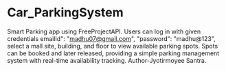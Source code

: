 # Car_ParkingSystem
Smart Parking app using FreeProjectAPI. Users can log in with given credentials emailId": "madhu07@gmail.com", "password": "madhu@123", select a mall site, building, and floor to view available parking spots. Spots can be booked and later released, providing a simple parking management system with real-time availability tracking.
Author-Jyotirmoyee Santra.
